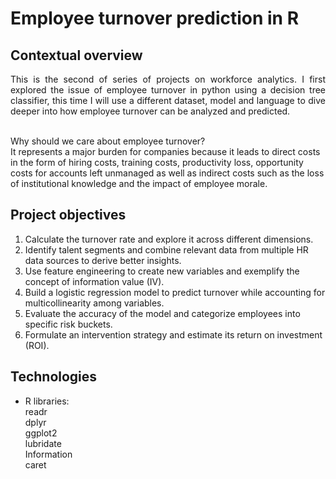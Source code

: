 # Employee turnover prediction in R

## Contextual overview

<p align="justify">
This is the second of series of projects on workforce analytics. I first explored the issue of employee turnover in python using a decision tree classifier, this time I will use a different dataset, model and language to dive deeper into how employee turnover can be analyzed and predicted. <br> <br>

Why should we care about employee turnover? <br>
It represents a major burden for companies because it leads to direct costs in the form of hiring costs, training costs, productivity loss, opportunity costs for accounts left unmanaged as well as indirect costs such as the loss of institutional knowledge and the impact of employee morale. 
</p>

## Project objectives

1. Calculate the turnover rate and explore it across different dimensions.
2. Identify talent segments and combine relevant data from multiple HR data sources to derive better insights.
3. Use feature engineering to create new variables and exemplify the concept of information value (IV).
4. Build a logistic regression model to predict turnover while accounting for multicollinearity among variables.
5. Evaluate the accuracy of the model and categorize employees into specific risk buckets.
6. Formulate an intervention strategy and estimate its return on investment (ROI).

## Technologies

- R libraries: <br>
  readr <br>
  dplyr <br>
  ggplot2 <br>
  lubridate <br>
  Information <br>
  caret
